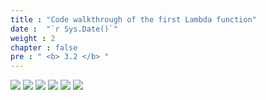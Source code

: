 ```yaml
---
title : "Code walkthrough of the first Lambda function"
date :  "`r Sys.Date()`" 
weight : 2
chapter : false
pre : " <b> 3.2 </b> "
---
```


![](../../WorkShop2/03.api/3.2.lambda/50.png?featherlight=false&width=90pc)
![](../../WorkShop2/03.api/3.2.lambda/51.png?featherlight=false&width=90pc)
![](../../WorkShop2/03.api/3.2.lambda/52.png?featherlight=false&width=90pc)
![](../../WorkShop2/03.api/3.2.lambda/53.png?featherlight=false&width=90pc)
![](../../WorkShop2/03.api/3.2.lambda/54.png?featherlight=false&width=90pc)
![](../../WorkShop2/03.api/3.2.lambda/55.png?featherlight=false&width=90pc)
